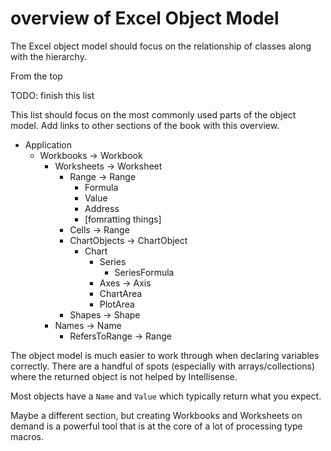 # overview of Excel Object Model

The Excel object model should focus on the relationship of classes along with the hierarchy.

From the top

TODO: finish this list

This list should focus on the most commonly used parts of the object model.
Add links to other sections of the book with this overview.

* Application
  * Workbooks -> Workbook
    * Worksheets -> Worksheet
      * Range -> Range
        * Formula
        * Value
        * Address
        * [fomratting things]
      * Cells -> Range
      * ChartObjects -> ChartObject
        * Chart
          * Series
            * SeriesFormula
          * Axes -> Axis
          * ChartArea
          * PlotArea
      * Shapes -> Shape
    * Names -> Name
      * RefersToRange -> Range

The object model is much easier to work through when declaring variables correctly.  There are a handful of spots (especially with arrays/collections) where the returned object is not helped by Intellisense.

Most objects have a `Name` and `Value` which typically return what you expect.

Maybe a different section, but creating Workbooks and Worksheets on demand is a powerful tool that is at the core of a lot of processing type macros.
